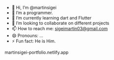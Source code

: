 - 👋 Hi, I’m @martinsigei
- 👀 I’m a programmer.
- 🌱 I’m currently learning dart and Flutter 
- 💞️ I’m looking to collaborate on different projects 
- 📫 How to reach me: sigeimartin03@gmail.com
- 😄 Pronouns: ...
- ⚡ Fun fact: He is Him.
  
martinsigei-portfolio.netlify.app
